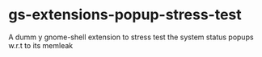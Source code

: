 gs-extensions-popup-stress-test
===============================

A dumm y gnome-shell extension to stress test the system status popups w.r.t to its memleak